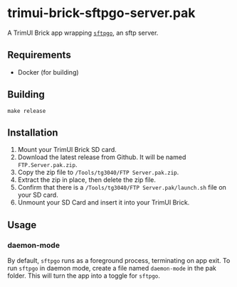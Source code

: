 # trimui-brick-sftpgo-server.pak

A TrimUI Brick app wrapping [`sftpgo`](https://github.com/drakkan/sftpgo), an sftp server.

## Requirements

- Docker (for building)

## Building

```shell
make release
```

## Installation

1. Mount your TrimUI Brick SD card.
2. Download the latest release from Github. It will be named `FTP.Server.pak.zip`.
3. Copy the zip file to `/Tools/tg3040/FTP Server.pak.zip`.
4. Extract the zip in place, then delete the zip file.
5. Confirm that there is a `/Tools/tg3040/FTP Server.pak/launch.sh` file on your SD card.
6. Unmount your SD Card and insert it into your TrimUI Brick.

## Usage

### daemon-mode

By default, `sftpgo` runs as a foreground process, terminating on app exit. To run `sftpgo` in daemon mode, create a file named `daemon-mode` in the pak folder. This will turn the app into a toggle for `sftpgo`.
